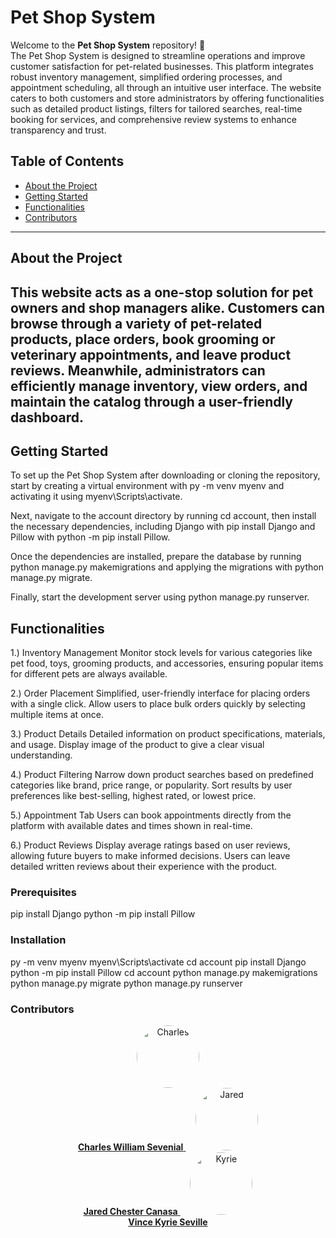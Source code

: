 # Pet Shop System




Welcome to the **Pet Shop System** repository! 🚀  
The Pet Shop System is designed to streamline operations and improve customer satisfaction for pet-related businesses. This platform integrates robust inventory management, simplified ordering processes, and appointment scheduling, all through an intuitive user interface. The website caters to both customers and store administrators by offering functionalities such as detailed product listings, filters for tailored searches, real-time booking for services, and comprehensive review systems to enhance transparency and trust.

## Table of Contents
- [About the Project](#about-the-project)
- [Getting Started](#getting-started)
- [Functionalities](#functionalities)
- [Contributors](#contributors)


---

## About the Project
This website acts as a one-stop solution for pet owners and shop managers alike. Customers can browse through a variety of pet-related products, place orders, book grooming or veterinary appointments, and leave product reviews. Meanwhile, administrators can efficiently manage inventory, view orders, and maintain the catalog through a user-friendly dashboard.
---

## Getting Started
To set up the Pet Shop System after downloading or cloning the repository, start by creating a virtual environment with py -m venv myenv and activating it using myenv\Scripts\activate.

Next, navigate to the account directory by running cd account, then install the necessary dependencies, including Django with pip install Django and Pillow with python -m pip install Pillow.

Once the dependencies are installed, prepare the database by running python manage.py makemigrations and applying the migrations with python manage.py migrate.

Finally, start the development server using python manage.py runserver.

## Functionalities
1.) Inventory Management
Monitor stock levels for various categories like pet food, toys, grooming products, and accessories, ensuring popular items for different pets are always available.
      
2.) Order Placement
Simplified, user-friendly interface for placing orders with a single click.
Allow users to place bulk orders quickly by selecting multiple items at once.

3.) Product Details
Detailed information on product specifications, materials, and usage.
Display image of the product to give a clear visual understanding.

4.) Product Filtering
Narrow down product searches based on predefined categories like brand, price range, or popularity.
Sort results by user preferences like best-selling, highest rated, or lowest price.

5.) Appointment Tab
Users can book appointments directly from the platform with available dates and times shown in real-time.

6.) Product Reviews
Display average ratings based on user reviews, allowing future buyers to make informed decisions.
Users can leave detailed written reviews about their experience with the product.

### Prerequisites
pip install Django
python -m pip install Pillow

### Installation
py -m venv myenv
myenv\Scripts\activate
cd account
pip install Django
python -m pip install Pillow
cd account
python manage.py makemigrations
python manage.py migrate
python manage.py runserver

### Contributors
<div align="center">
    <a href="https://github.com/Anonimos0703">
        <img src="https://avatars.githubusercontent.com/u/182414790?s=96&v=4" width="100" height="100" style="border-radius: 50%;" alt="Charles"/>
        <br/>
        <b>Charles William Sevenial</b>
    </a>
    &nbsp;&nbsp;&nbsp;
    <a href="https://github.com/Jared12388">
        <img src="https://avatars.githubusercontent.com/u/169159638?v=4" width="100" height="100" style="border-radius: 50%;" alt="Jared"/>
        <br/>
        <b>Jared Chester Canasa</b>
    </a>
    &nbsp;&nbsp;&nbsp;
    <a href="https://github.com/peachlaugh">
        <img src="https://avatars.githubusercontent.com/u/106822327?v=4" width="100" height="100" style="border-radius: 50%;" alt="Kyrie"/>
        <br/>
        <b>Vince Kyrie Seville</b>
    </a>
</div>



